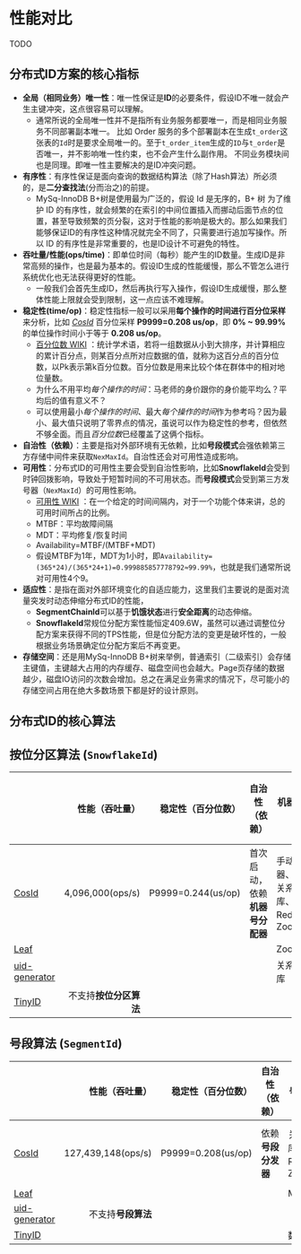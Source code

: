 # 性能对比

TODO

## 分布式ID方案的核心指标

- **全局（相同业务）唯一性**：唯一性保证是**ID**的必要条件，假设ID不唯一就会产生主键冲突，这点很容易可以理解。
    - 通常所说的全局唯一性并不是指所有业务服务都要唯一，而是相同业务服务不同部署副本唯一。
      比如 Order 服务的多个部署副本在生成`t_order`这张表的`Id`时是要求全局唯一的。至于`t_order_item`生成的`ID`与`t_order`是否唯一，并不影响唯一性约束，也不会产生什么副作用。
      不同业务模块间也是同理。即唯一性主要解决的是ID冲突问题。
- **有序性**：有序性保证是面向查询的数据结构算法（除了Hash算法）所必须的，是**二分查找法**(分而治之)的前提。
    - MySq-InnoDB B+树是使用最为广泛的，假设 Id 是无序的，B+ 树 为了维护 ID 的有序性，就会频繁的在索引的中间位置插入而挪动后面节点的位置，甚至导致频繁的页分裂，这对于性能的影响是极大的。那么如果我们能够保证ID的有序性这种情况就完全不同了，只需要进行追加写操作。所以 ID 的有序性是非常重要的，也是ID设计不可避免的特性。
- **吞吐量/性能(ops/time)**：即单位时间（每秒）能产生的ID数量。生成ID是非常高频的操作，也是最为基本的。假设ID生成的性能缓慢，那么不管怎么进行系统优化也无法获得更好的性能。
    - 一般我们会首先生成ID，然后再执行写入操作，假设ID生成缓慢，那么整体性能上限就会受到限制，这一点应该不难理解。
- **稳定性(time/op)**：稳定性指标一般可以采用**每个操作的时间进行百分位采样**来分析，比如 *[CosId](https://github.com/Ahoo-Wang/CosId)* 百分位采样 **P9999=0.208 us/op**，即 **0% ~ 99.99%** 的单位操作时间小于等于  **0.208 us/op**。
    - [百分位数 WIKI](https://zh.wikipedia.org/wiki/%E7%99%BE%E5%88%86%E4%BD%8D%E6%95%B0) ：统计学术语，若将一组数据从小到大排序，并计算相应的累计百分点，则某百分点所对应数据的值，就称为这百分点的百分位数，以Pk表示第k百分位数。百分位数是用来比较个体在群体中的相对地位量数。
    - 为什么不用平均*每个操作的时间*：马老师的身价跟你的身价能平均么？平均后的值有意义不？
    - 可以使用最小*每个操作的时间*、最大*每个操作的时间*作为参考吗？因为最小、最大值只说明了零界点的情况，虽说可以作为稳定性的参考，但依然不够全面。而且*百分位数*已经覆盖了这俩个指标。
- **自治性（依赖）**：主要是指对外部环境有无依赖，比如**号段模式**会强依赖第三方存储中间件来获取`NexMaxId`。自治性还会对可用性造成影响。
- **可用性**：分布式ID的可用性主要会受到自治性影响，比如**SnowflakeId**会受到时钟回拨影响，导致处于短暂时间的不可用状态。而**号段模式**会受到第三方发号器（`NexMaxId`）的可用性影响。
    - [可用性 WIKI](https://zh.wikipedia.org/wiki/%E5%8F%AF%E7%94%A8%E6%80%A7) ：在一个给定的时间间隔内，对于一个功能个体来讲，总的可用时间所占的比例。
    - MTBF：平均故障间隔
    - MDT：平均修复/恢复时间
    - Availability=MTBF/(MTBF+MDT)
    - 假设MTBF为1年，MDT为1小时，即`Availability=(365*24)/(365*24+1)=0.999885857778792≈99.99%`，也就是我们通常所说对可用性4个9。
- **适应性**：是指在面对外部环境变化的自适应能力，这里我们主要说的是面对流量突发时动态伸缩分布式ID的性能，
    - **SegmentChainId**可以基于**饥饿状态**进行**安全距离**的动态伸缩。
    - **SnowflakeId**常规位分配方案性能恒定409.6W，虽然可以通过调整位分配方案来获得不同的TPS性能，但是位分配方法的变更是破坏性的，一般根据业务场景确定位分配方案后不再变更。
- **存储空间**：还是用MySq-InnoDB B+树来举例，普通索引（二级索引）会存储主键值，主键越大占用的内存缓存、磁盘空间也会越大。Page页存储的数据越少，磁盘IO访问的次数会增加。总之在满足业务需求的情况下，尽可能小的存储空间占用在绝大多数场景下都是好的设计原则。

## 分布式ID的核心算法

## 按位分区算法 (`SnowflakeId`)

|                                                         |          性能（吞吐量） |          稳定性（百分位数） | 自治性（依赖）           | 机器号分配器                           | 机器号回收 | 使用方式                |
|---------------------------------------------------------|-----------------:|-------------------:|-------------------|----------------------------------|-------|:--------------------|
| [CosId](https://github.com/Ahoo-Wang/CosId)             | 4,096,000(ops/s) | P9999=0.244(us/op) | 首次启动，依赖**机器号分配器** | 手动分配器、K8S、关系型数据库、Redis、ZooKeeper | 支持    | SDK(推荐)/RPC/RESTful |
| [Leaf](https://github.com/Meituan-Dianping/Leaf)        |                  |                    |                   | ZooKeeper                        |       |                     |
| [uid-generator](https://github.com/baidu/uid-generator) |                  |                    |                   | 关系型数据库                           |       |                     |
| [TinyID](https://github.com/didi/tinyid)                |    不支持**按位分区算法** |                    |                   |                                  |

## 号段算法 (`SegmentId`)

|                                                         |            性能（吞吐量） |          稳定性（百分位数） | 自治性（依赖）     | 号段分发器                  | 适应性           | 存储空间   | 使用方式                |
|---------------------------------------------------------|-------------------:|-------------------:|-------------|------------------------|---------------|--------|---------------------|
| [CosId](https://github.com/Ahoo-Wang/CosId)             | 127,439,148(ops/s) | P9999=0.208(us/op) | 依赖**号段分发器** | 关系型数据库、Redis、ZooKeeper | 支持`Step`自动扩缩容 | 64-bit | SDK(推荐)/RPC/RESTful |
| [Leaf](https://github.com/Meituan-Dianping/Leaf)        |                    |                    |             | MySql                  |               |        |                     |
| [uid-generator](https://github.com/baidu/uid-generator) |        不支持**号段算法** |                    |             |                        |               |        |                     |
| [TinyID](https://github.com/didi/tinyid)                |                    |                    |             | 数据库                    |               |        |                     |


